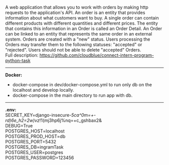 A web application that allows you to work with orders by making http requests to the application's API. An order is an entity that provides information about what customers want to buy. A single order can contain different products with different quantities and different prices. The entity that contains this information in an Order is called an Order Detail. An Order can be linked to an entity that represents the same order in an external system. Orders are created with a "new" status. Users processing the Orders may transfer them to the following statuses: "accepted" or "rejected". Users should not be able to delete "accepted" Orders.<br>
Full description: https://github.com/cloudblue/connect-intern-program-python-task

____
**Docker:**
- docker-compose in dev/docker-compose.yml to run only db on the localhost and develop locally. <br>
- docker-compose in the main directory to run app with db.

____
**.env:** <br>
SECRET_KEY=django-insecure-*5ca^0m=+-rd)6e_h2=2w)vz*!1(mj3hp6j%nq=+c_gshbax2& <br>
DEBUG=True <br>
POSTGRES_HOST=localhost <br>
POSTGRES_PROD_HOST=db <br>
POSTGRES_PORT=5432 <br>
POSTGRES_DB=ingramTask <br>
POSTGRES_USER=postgres <br>
POSTGRES_PASSWORD=123456 <br>
